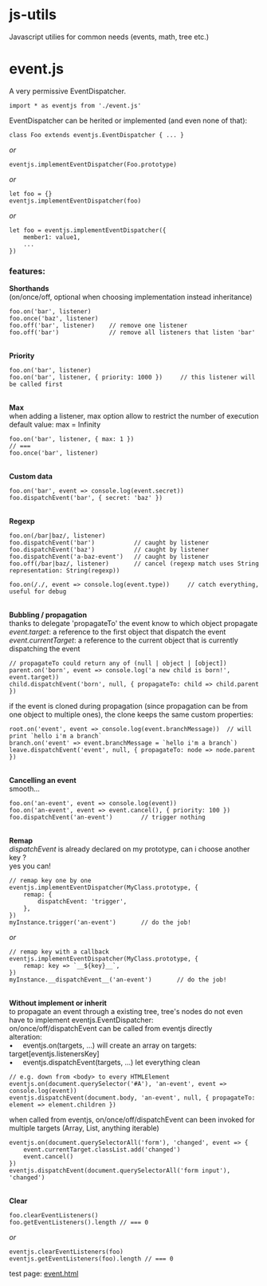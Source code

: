 # js-utils
Javascript utilies for common needs (events, math, tree etc.)

# event.js
A very permissive EventDispatcher.   
```
import * as eventjs from './event.js'
```

EventDispatcher can be herited or implemented (and even none of that):
```
class Foo extends eventjs.EventDispatcher { ... }
```
_or_
``` 
eventjs.implementEventDispatcher(Foo.prototype)
```
_or_
``` 
let foo = {}
eventjs.implementEventDispatcher(foo)
```
_or_
``` 
let foo = eventjs.implementEventDispatcher({
    member1: value1,
    ...
})
```

### features:

__Shorthands__
<br> (on/once/off, optional when choosing implementation instead inheritance) 
```
foo.on('bar', listener)
foo.once('baz', listener)
foo.off('bar', listener)    // remove one listener
foo.off('bar')              // remove all listeners that listen 'bar'
```

<br> __Priority__
<br>
```
foo.on('bar', listener)
foo.on('bar', listener, { priority: 1000 })     // this listener will be called first
```

<br> __Max__
<br> when adding a listener, max option allow to restrict the number of execution
<br> default value: max = Infinity 
```
foo.on('bar', listener, { max: 1 })
// ===
foo.once('bar', listener)
```

<br> __Custom data__
<br>
```
foo.on('bar', event => console.log(event.secret))
foo.dispatchEvent('bar', { secret: 'baz' })
```

<br> __Regexp__
<br>
```
foo.on(/bar|baz/, listener)
foo.dispatchEvent('bar')           // caught by listener
foo.dispatchEvent('baz')           // caught by listener
foo.dispatchEvent('a-baz-event')   // caught by listener
foo.off(/bar|baz/, listener)       // cancel (regexp match uses String representation: String(regexp))

foo.on(/./, event => console.log(event.type))     // catch everything, useful for debug
```

<br> __Bubbling / propagation__
<br> thanks to delegate 'propagateTo' the event know to which object propagate
<br> _event.target_: a reference to the first object that dispatch the event
<br> _event.currentTarget_: a reference to the current object that is currently dispatching the event
```
// propagateTo could return any of (null | object | [object])
parent.on('born', event => console.log('a new child is born!', event.target))
child.dispatchEvent('born', null, { propagateTo: child => child.parent })
```
if the event is cloned during propagation (since propagation can be from one object to multiple ones), the clone keeps the same custom properties:
```
root.on('event', event => console.log(event.branchMessage))  // will print `hello i'm a branch`
branch.on('event' => event.branchMessage = `hello i'm a branch`)
leave.dispatchEvent('event', null, { propagateTo: node => node.parent })
```

<br> __Cancelling an event__
<br> smooth...
```
foo.on('an-event', event => console.log(event))
foo.on('an-event', event => event.cancel(), { priority: 100 })
foo.dispatchEvent('an-event')        // trigger nothing
```

<br> __Remap__
<br> _dispatchEvent_ is already declared on my prototype, can i choose another key ?
<br> yes you can!
```
// remap key one by one
eventjs.implementEventDispatcher(MyClass.prototype, {
    remap: {
        dispatchEvent: 'trigger',
    },
})
myInstance.trigger('an-event')       // do the job!
```
_or_
```
// remap key with a callback
eventjs.implementEventDispatcher(MyClass.prototype, {
    remap: key => `__${key}__`,
})
myInstance.__dispatchEvent__('an-event')       // do the job!
```


<br> __Without implement or inherit__
<br> to propagate an event through a existing tree, tree's nodes do not even have to implement eventjs.EventDispatcher:
<br> on/once/off/dispatchEvent can be called from eventjs directly
<br> alteration: 
<br> •&nbsp;&nbsp;&nbsp;&nbsp; eventjs.on(targets, ...) will create an array on targets: target[eventjs.listenersKey]
<br> •&nbsp;&nbsp;&nbsp;&nbsp; eventjs.dispatchEvent(targets, ...) let everything clean
```
// e.g. down from <body> to every HTMLElement
eventjs.on(document.querySelector('#A'), 'an-event', event => console.log(event))
eventjs.dispatchEvent(document.body, 'an-event', null, { propagateTo: element => element.children })
```
when called from eventjs, on/once/off/dispatchEvent can been invoked for multiple targets (Array, List, anything iterable)
```
eventjs.on(document.querySelectorAll('form'), 'changed', event => {
    event.currentTarget.classList.add('changed')
    event.cancel()
})
eventjs.dispatchEvent(document.querySelectorAll('form input'), 'changed')
```

<br> __Clear__
<br>
```
foo.clearEventListeners()
foo.getEventListeners().length // === 0
```
_or_
```
eventjs.clearEventListeners(foo)
eventjs.getEventListeners(foo).length // === 0
```

test page: [event.html](http://htmlpreview.github.io/?https://github.com/jniac/js-utils/blob/master/test/event.html)  

